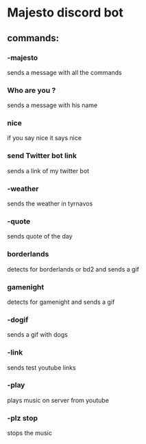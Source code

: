 # Majesto discord bot
## commands: 
### -majesto  
sends a message with all the commands  
### Who are you ?  
sends a message with his name  
### nice  
if you say nice it says nice  
### send Twitter bot link  
sends a link of my twitter bot  
### -weather  
sends the weather in tyrnavos  
### -quote  
sends quote of the day
### borderlands  
detects for borderlands or bd2 and sends a gif  
### gamenight  
detects for gamenight and sends a gif
### -dogif  
sends a gif with dogs
### -link  
sends test youtube links
### -play <youtube link>
plays music on server from youtube   
### -plz stop
stops the music
